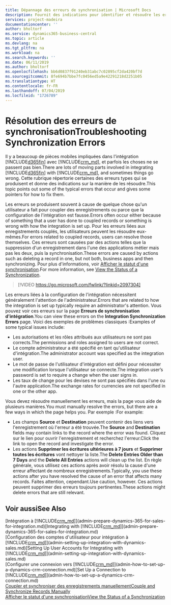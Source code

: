 ```yaml
---
title: Dépannage des erreurs de synchronisation | Microsoft Docs
description: Fournit des indications pour identifier et résoudre les erreurs de synchronisation.
services: project-madeira
documentationcenter: ''
author: bholtorf
ms.service: dynamics365-business-central
ms.topic: article
ms.devlang: na
ms.tgt_pltfrm: na
ms.workload: na
ms.search.keywords: ''
ms.date: 06/11/2019
ms.author: bholtorf
ms.openlocfilehash: bb6d0837f91240eb31abc7c02895cf2da420bf7d
ms.sourcegitcommit: 8fe694b7bbe7fc0456ed5a9e42291218d2251b05
ms.translationtype: HT
ms.contentlocale: fr-FR
ms.lasthandoff: 07/04/2019
ms.locfileid: "1726789"
---
```

# <a name="troubleshooting-synchronization-errors"></a><span data-ttu-id="1cafb-103">Résolution des erreurs de synchronisation</span><span class="sxs-lookup"><span data-stu-id="1cafb-103">Troubleshooting Synchronization Errors</span></span>
<span data-ttu-id="1cafb-104">Il y a beaucoup de pièces mobiles impliquées dans l'intégration [!INCLUDE[d365fin](includes/d365fin_md.md)] avec [!INCLUDE[crm_md](includes/crm_md.md)], et parfois les choses ne se passent pas bien.</span><span class="sxs-lookup"><span data-stu-id="1cafb-104">There are lots of moving parts involved in integrating [!INCLUDE[d365fin](includes/d365fin_md.md)] with [!INCLUDE[crm_md](includes/crm_md.md)], and sometimes things go wrong.</span></span> <span data-ttu-id="1cafb-105">Cette rubrique répertorie certaines des erreurs types qui se produisent et donne des indications sur la manière de les résoudre.</span><span class="sxs-lookup"><span data-stu-id="1cafb-105">This topic points out some of the typical errors that occur and gives some pointers for how to fix them.</span></span>

<span data-ttu-id="1cafb-106">Les erreurs se produisent souvent à cause de quelque chose qu'un utilisateur a fait pour coupler des enregistrements ou parce que la configuration de l'intégration est fausse.</span><span class="sxs-lookup"><span data-stu-id="1cafb-106">Errors often occur either because of something that a user has done to coupled records or something is wrong with how the integration is set up.</span></span> <span data-ttu-id="1cafb-107">Pour les erreurs liées aux enregistrements couplés, les utilisateurs peuvent les résoudre eux-mêmes.</span><span class="sxs-lookup"><span data-stu-id="1cafb-107">For errors related to coupled records, users can resolve those themselves.</span></span> <span data-ttu-id="1cafb-108">Ces erreurs sont causées par des actions telles que la suppression d'un enregistrement dans l'une des applications métier mais pas les deux, puis la synchronisation.</span><span class="sxs-lookup"><span data-stu-id="1cafb-108">These errors are caused by actions such as deleting a record in one, but not both, business apps and then synchronizing.</span></span> <span data-ttu-id="1cafb-109">Pour plus d'informations, voir [Afficher le statut d'une synchronisation](admin-how-to-view-synchronization-status.md).</span><span class="sxs-lookup"><span data-stu-id="1cafb-109">For more information, see [View the Status of a Synchronization](admin-how-to-view-synchronization-status.md).</span></span>

> [!VIDEO https://go.microsoft.com/fwlink/?linkid=2097304]

<span data-ttu-id="1cafb-110">Les erreurs liées à la configuration de l'intégration nécessitent généralement l'attention de l'administrateur.</span><span class="sxs-lookup"><span data-stu-id="1cafb-110">Errors that are related to how the integration is set up typically require an administrator's attention.</span></span> <span data-ttu-id="1cafb-111">Vous pouvez voir ces erreurs sur la page **Erreurs de synchronisation d'intégration**.</span><span class="sxs-lookup"><span data-stu-id="1cafb-111">You can view these errors on the **Integration Synchronization Errors** page.</span></span> <span data-ttu-id="1cafb-112">Voici des exemples de problèmes classiques :</span><span class="sxs-lookup"><span data-stu-id="1cafb-112">Examples of some typical issues include:</span></span>  
  
* <span data-ttu-id="1cafb-113">Les autorisations et les rôles attribués aux utilisateurs ne sont pas corrects.</span><span class="sxs-lookup"><span data-stu-id="1cafb-113">The permissions and roles assigned to users are not correct.</span></span>  
* <span data-ttu-id="1cafb-114">Le compte administrateur a été spécifié en tant qu'utilisateur d'intégration.</span><span class="sxs-lookup"><span data-stu-id="1cafb-114">The administrator account was specified as the integration user.</span></span>  
* <span data-ttu-id="1cafb-115">Le mot de passe de l'utilisateur d'intégration est défini pour nécessiter une modification lorsque l'utilisateur se connecte.</span><span class="sxs-lookup"><span data-stu-id="1cafb-115">The integration user’s password is set to require a change when the user signs in.</span></span>  
* <span data-ttu-id="1cafb-116">Les taux de change pour les devises ne sont pas spécifiés dans l'une ou l'autre application.</span><span class="sxs-lookup"><span data-stu-id="1cafb-116">The exchange rates for currencies are not specified in one or the other app.</span></span>  
  
<span data-ttu-id="1cafb-117">Vous devez résoudre manuellement les erreurs, mais la page vous aide de plusieurs manières.</span><span class="sxs-lookup"><span data-stu-id="1cafb-117">You must manually resolve the errors, but there are a few ways in which the page helps you.</span></span> <span data-ttu-id="1cafb-118">Par exemple :</span><span class="sxs-lookup"><span data-stu-id="1cafb-118">For example:</span></span>  

* <span data-ttu-id="1cafb-119">Les champs **Source** et **Destination** peuvent contenir des liens vers l'enregistrement où l'erreur a été trouvée.</span><span class="sxs-lookup"><span data-stu-id="1cafb-119">The **Source** and **Destination** fields may contain links to the record where the error was found.</span></span> <span data-ttu-id="1cafb-120">Cliquez sur le lien pour ouvrir l'enregistrement et recherchez l'erreur.</span><span class="sxs-lookup"><span data-stu-id="1cafb-120">Click the link to open the record and investigate the error.</span></span>  
* <span data-ttu-id="1cafb-121">Les actions **Supprimer les écritures ultérieures à 7 jours** et **Supprimer toutes les écritures** vont nettoyer la liste.</span><span class="sxs-lookup"><span data-stu-id="1cafb-121">The **Delete Entries Older than 7 Days** and the **Delete All Entries** actions will clean up the list.</span></span> <span data-ttu-id="1cafb-122">En règle générale, vous utilisez ces actions après avoir résolu la cause d'une erreur affectant de nombreux enregistrements.</span><span class="sxs-lookup"><span data-stu-id="1cafb-122">Typically, you use these actions after you have resolved the cause of an error that affects many records.</span></span> <span data-ttu-id="1cafb-123">Faites attention, cependant.</span><span class="sxs-lookup"><span data-stu-id="1cafb-123">Use caution, however.</span></span> <span data-ttu-id="1cafb-124">Ces actions peuvent supprimer des erreurs toujours pertinentes.</span><span class="sxs-lookup"><span data-stu-id="1cafb-124">These actions might delete errors that are still relevant.</span></span>

## <a name="see-also"></a><span data-ttu-id="1cafb-125">Voir aussi</span><span class="sxs-lookup"><span data-stu-id="1cafb-125">See Also</span></span>
<span data-ttu-id="1cafb-126">[Intégration à [!INCLUDE[crm_md](includes/crm_md.md)]](admin-prepare-dynamics-365-for-sales-for-integration.md)</span><span class="sxs-lookup"><span data-stu-id="1cafb-126">[Integrating with [!INCLUDE[crm_md](includes/crm_md.md)]](admin-prepare-dynamics-365-for-sales-for-integration.md)</span></span>  
<span data-ttu-id="1cafb-127">[Configuration des comptes d'utilisateur pour intégration à [!INCLUDE[crm_md](includes/crm_md.md)]](admin-setting-up-integration-with-dynamics-sales.md)</span><span class="sxs-lookup"><span data-stu-id="1cafb-127">[Setting Up User Accounts for Integrating with [!INCLUDE[crm_md](includes/crm_md.md)]](admin-setting-up-integration-with-dynamics-sales.md)</span></span>  
<span data-ttu-id="1cafb-128">[Configurer une connexion vers [!INCLUDE[crm_md](includes/crm_md.md)]](admin-how-to-set-up-a-dynamics-crm-connection.md)</span><span class="sxs-lookup"><span data-stu-id="1cafb-128">[Set Up a Connection to [!INCLUDE[crm_md](includes/crm_md.md)]](admin-how-to-set-up-a-dynamics-crm-connection.md)</span></span>  
[<span data-ttu-id="1cafb-129">Coupler et synchroniser des enregistrements manuellement</span><span class="sxs-lookup"><span data-stu-id="1cafb-129">Couple and Synchronize Records Manually</span></span>](admin-how-to-couple-and-synchronize-records-manually.md)  
[<span data-ttu-id="1cafb-130">Afficher le statut d'une synchronisation</span><span class="sxs-lookup"><span data-stu-id="1cafb-130">View the Status of a Synchronization</span></span>](admin-how-to-view-synchronization-status.md)  